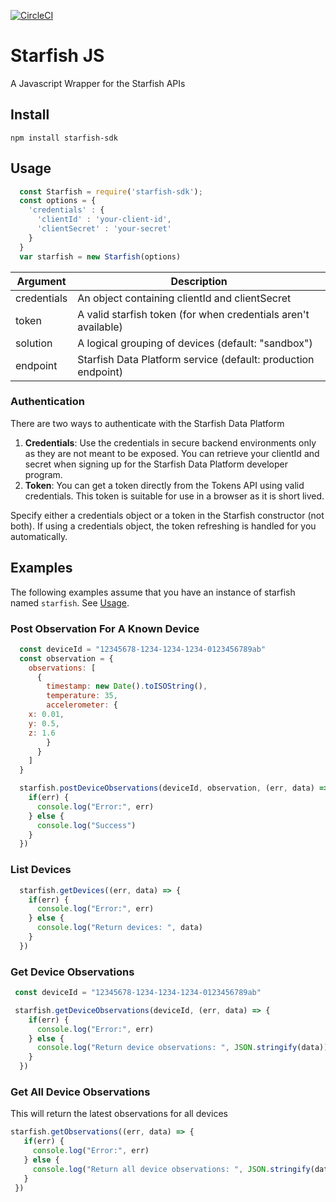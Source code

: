 [![CircleCI](https://circleci.com/gh/silverspringnetworks/starfish-js.svg?style=svg)](https://circleci.com/gh/silverspringnetworks/starfish-js)

# Starfish JS
A Javascript Wrapper for the Starfish APIs

## Install

```
npm install starfish-sdk
```

## Usage

```js
  const Starfish = require('starfish-sdk');
  const options = {
    'credentials' : {
      'clientId' : 'your-client-id',
      'clientSecret' : 'your-secret'
    }
  }
  var starfish = new Starfish(options)
```

| Argument         | Description                                                   |
| ---------------- | ------------------------------------------------------------- |
| credentials      | An object containing clientId and clientSecret                |
| token            | A valid starfish token (for when credentials aren't available)|
| solution         | A logical grouping of devices (default: "sandbox")            |
| endpoint         | Starfish Data Platform service (default: production endpoint) |


### Authentication
There are two ways to authenticate with the Starfish Data Platform

1. **Credentials**: Use the credentials in secure backend environments only as they are not meant to be exposed.  You can retrieve your clientId and secret when signing up for the Starfish Data Platform developer program.
2. **Token**: You can get a token directly from the Tokens API using valid credentials.  This token is suitable for use in a browser as it is short lived.

Specify either a credentials object or a token in the Starfish constructor (not both). If using a credentials object, the token refreshing is handled for you automatically.


## Examples
The following examples assume that you have an instance of starfish named `starfish`. See [Usage](#usage).

### Post Observation For A Known Device

```js
  const deviceId = "12345678-1234-1234-1234-0123456789ab"
  const observation = {
    observations: [
      {
        timestamp: new Date().toISOString(),
        temperature: 35,
        accelerometer: {
  	x: 0.01,
  	y: 0.5,
  	z: 1.6
        }
      }
    ]
  }

  starfish.postDeviceObservations(deviceId, observation, (err, data) => {
    if(err) {
      console.log("Error:", err)
    } else {
      console.log("Success")
    }
  })
```

### List Devices

```js
  starfish.getDevices((err, data) => {
    if(err) {
      console.log("Error:", err)
    } else {
      console.log("Return devices: ", data)
    }
  })
```

### Get Device Observations

```js
 const deviceId = "12345678-1234-1234-1234-0123456789ab"

 starfish.getDeviceObservations(deviceId, (err, data) => {
    if(err) {
      console.log("Error:", err)
    } else {
      console.log("Return device observations: ", JSON.stringify(data))
    }
  })
```

### Get All Device Observations
 This will return the latest observations for all devices

 ```js
 starfish.getObservations((err, data) => {
    if(err) {
      console.log("Error:", err)
    } else {
      console.log("Return all device observations: ", JSON.stringify(data))
    }
  })

```
